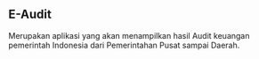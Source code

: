 ## E-Audit

Merupakan aplikasi yang akan menampilkan hasil Audit keuangan pemerintah Indonesia dari Pemerintahan Pusat sampai Daerah.
